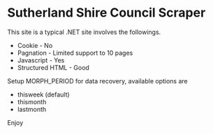 # Sutherland Shire Council Scraper

This site is a typical .NET site involves the followings.

* Cookie - No
* Pagnation - Limited support to 10 pages
* Javascript - Yes
* Structured HTML - Good

Setup MORPH_PERIOD for data recovery, available options are

* thisweek (default)
* thismonth
* lastmonth

Enjoy
